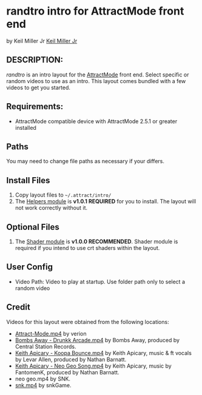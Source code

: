 # randtro intro for AttractMode front end

by Keil Miller Jr [Keil Miller Jr](http://keilmillerjr.com)

## DESCRIPTION:

*randtro* is an intro layout for the [AttractMode](http://attractmode.org) front end. Select specific or random videos to use as an intro. This layout comes bundled with a few videos to get you started.

## Requirements:

* AttractMode compatible device with AttractMode 2.5.1 or greater installed

## Paths

You may need to change file paths as necessary if your differs.

## Install Files

1. Copy layout files to ```~/.attract/intro/```
2. The [Helpers module](https://github.com/keilmillerjr/helpers-module) is **v1.0.1 REQUIRED** for you to install. The layout will not work correctly without it.

## Optional Files

1. The [Shader module](https://github.com/keilmillerjr/shader-module) is **v1.0.0 RECOMMENDED**. Shader module is required if you intend to use crt shaders within the layout.

## User Config

* Video Path: Video to play at startup. Use folder path only to select a random video

## Credit

Videos for this layout were obtained from the following locations:
* [Attract-Mode.mp4](http://www.clanlogodesign.com) by verion
* [Bombs Away - Drunkk Arcade.mp4](https://www.youtube.com/watch?v=V2NgAWLe7x8) by Bombs Away, produced by Central Station Records.
* [Keith Apicary - Koopa Bounce.mp4](https://www.youtube.com/watch?v=KJ60saIKk74) by Keith Apicary, music & ft vocals by Levar Allen, produced by Nathan Barnatt.
* [Keith Apicary - Neo Geo Song.mp4](https://www.youtube.com/watch?v=Q_kGJBv6Wr4) by Keith Apicary, music by FantomenK, produced by Nathan Barnatt.
* neo geo.mp4 by SNK.
* [snk.mp4](https://www.youtube.com/watch?v=zzBt6Raq4P8) by snkGame.
